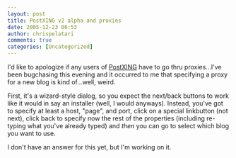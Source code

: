 ```yaml
---
layout: post
title: PostXING v2 alpha and proxies
date: 2005-12-23 06:53
author: chrispelatari
comments: true
categories: [Uncategorized]
---
```


<p>I'd like to apologize if any users of <a href="http://postxing.net">PostXING</a> have to go thru proxies...I've been 
bugchasing this evening and it occurred to me that specifying a proxy for a new 
blog is kind of...well, weird.</p>
<p>First, it's a wizard-style dialog, so you expect the next/back buttons to 
work like it would in say an installer (well, I would anyways). Instead, you've 
got to specify at least a host, "page", and port, click on a special linkbutton 
(not next), click back to specify now the rest of the properties (including 
re-typing what you've already typed) and <em>then</em> you can go to select 
which blog you want to use.</p>
<p>I don't have an answer for this yet, but I'm working on it. 
</p>
